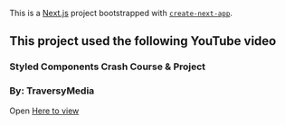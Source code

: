 This is a [Next.js](https://nextjs.org/) project bootstrapped with [`create-next-app`](https://github.com/vercel/next.js/tree/canary/packages/create-next-app).

## This project used the following YouTube video

### Styled Components Crash Course & Project

### By: TraversyMedia

Open [Here to view](https://www.youtube.com/watch?v=02zO0hZmwnw&ab_channel=TraversyMedia)

